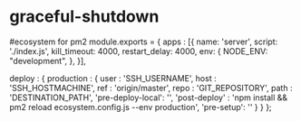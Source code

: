 # graceful-shutdown

#ecosystem for pm2 
 module.exports = {
  apps : [{
    name: 'server',
    script: './index.js',
    kill_timeout: 4000,
    restart_delay: 4000,
    env: {
      NODE_ENV: "development",
    },
  }],

  deploy : {
    production : {
      user : 'SSH_USERNAME',
      host : 'SSH_HOSTMACHINE',
      ref  : 'origin/master',
      repo : 'GIT_REPOSITORY',
      path : 'DESTINATION_PATH',
      'pre-deploy-local': '',
      'post-deploy' : 'npm install && pm2 reload ecosystem.config.js --env production',
      'pre-setup': ''
    }
  }
};
